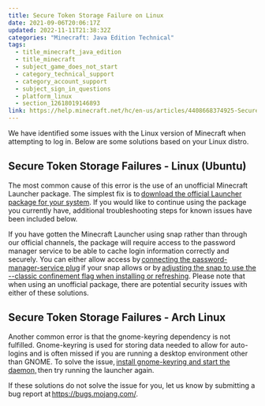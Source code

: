 ```yaml
---
title: Secure Token Storage Failure on Linux
date: 2021-09-06T20:06:17Z
updated: 2022-11-11T21:38:32Z
categories: "Minecraft: Java Edition Technical"
tags:
  - title_minecraft_java_edition
  - title_minecraft
  - subject_game_does_not_start
  - category_technical_support
  - category_account_support
  - subject_sign_in_questions
  - platform_linux
  - section_12618019146893
link: https://help.minecraft.net/hc/en-us/articles/4408668374925-Secure-Token-Storage-Failure-on-Linux
---
```


We have identified some issues with the Linux version of Minecraft when attempting to log in. Below are some solutions based on your Linux distro. 

## Secure Token Storage Failures - Linux (Ubuntu)

The most common cause of this error is the use of an unofficial Minecraft Launcher package. The simplest fix is to [download the official Launcher package for your system](https://www.minecraft.net/en-us/download). If you would like to continue using the package you currently have, additional troubleshooting steps for known issues have been included below.   
  
If you have gotten the Minecraft Launcher using snap rather than through our official channels, the package will require access to the password manager service to be able to cache login information correctly and securely. You can either allow access by [connecting the password-manager-service plug](https://snapcraft.io/docs/interface-management) if your snap allows or by [adjusting the snap to use the --classic confinement flag when installing or refreshing](https://snapcraft.io/docs/snap-confinement). Please note that when using an unofficial package, there are potential security issues with either of these solutions. 

## Secure Token Storage Failures - Arch Linux

Another common error is that the gnome-keyring dependency is not fulfilled. Gnome-keyring is used for storing data needed to allow for auto-logins and is often missed if you are running a desktop environment other than GNOME. To solve the issue, [install gnome-keyring and start the daemon,](https://wiki.archlinux.org/title/GNOME/Keyring) then try running the launcher again.

If these solutions do not solve the issue for you, let us know by submitting a bug report at <https://bugs.mojang.com/>.
